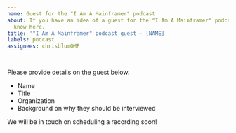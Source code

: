 ```yaml
---
name: Guest for the "I Am A Mainframer" podcast
about: If you have an idea of a guest for the "I Am A Mainframer" podcast, let us
  know here.
title: '"I Am A Mainframer" podcast guest - [NAME]'
labels: podcast
assignees: chrisblumOMP

---
```


Please provide details on the guest below.

- Name
- Title
- Organization
- Background on why they should be interviewed

We will be in touch on scheduling a recording soon!
